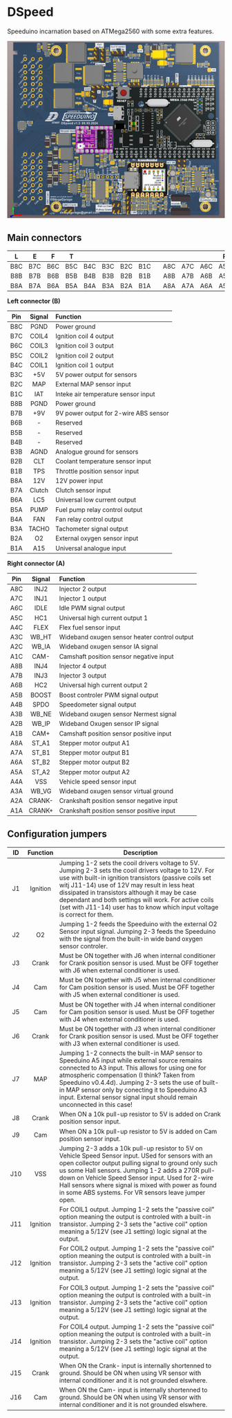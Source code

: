 # DSpeed
Speeduino incarnation based on ATMega2560 with some extra features.

![DSpeed v1.3 render](Pictures/DStage_DSpeed_v1.3_render.png)

## Main connectors

| L | E | F | T |   |   |   |   |   |   |   |   | R | I | G | H | T |
| :---: | :---: | :---: | :---: | :---: | :---: | :---: | :---: | :---: | :---: | :---: | :---: | :---: | :---: | :---: | :---: | :---: |
| B8C | B7C | B6C | B5C | B4C | B3C | B2C | B1C |   | A8C | A7C | A6C | A5C | A4C | A3C | A2C | A1C |
| B8B | B7B | B6B | B5B | B4B | B3B | B2B | B1B |   | A8B | A7B | A6B | A5B | A4B | A3B | A2B | A1B |
| B8A | B7A | B6A | B5A | B4A | B3A | B2A | B1A |   | A8A | A7A | A6A | A5A | A4A | A3A | A2A | A1A |


**Left connector (B)**

| Pin | Signal | Function |
| :---: | :---: | :--- |
| B8C | PGND | Power ground |
| B7C | COIL4 | Ignition coil 4 output |
| B6C | COIL3 | Ignition coil 3 output |
| B5C | COIL2 | Ignition coil 2 output |
| B4C | COIL1 | Ignition coil 1 output |
| B3C | +5V | 5V power output for sensors |
| B2C | MAP | External MAP sensor input |
| B1C | IAT | Inteke air temperature sensor input |
| B8B | PGND | Power ground |
| B7B | +9V | 9V power output for 2-wire ABS sensor |
| B6B | - | Reserved |
| B5B | - | Reserved |
| B4B | - | Reserved |
| B3B | AGND | Analogue ground for sensors |
| B2B | CLT | Coolant temperature sensor input |
| B1B | TPS | Throttle position sensor input |
| B8A | 12V | 12V power input |
| B7A | Clutch | Clutch sensor input |
| B6A | LC5 | Universal low current output |
| B5A | PUMP | Fuel pump relay control output |
| B4A | FAN | Fan relay control output |
| B3A | TACHO | Tachometer signal output |
| B2A | O2 | External oxygen sensor input |
| B1A | A15 | Universal analogue input |

**Right connector (A)**

| Pin | Signal | Function |
| :---: | :---: | :--- |
| A8C | INJ2 | Injector 2 output |
| A7C | INJ1 | Injector 1 output |
| A6C | IDLE | Idle PWM signal output |
| A5C | HC1 | Universal high current output 1 |
| A4C | FLEX | Flex fuel sensor input |
| A3C | WB_HT | Wideband oxugen sensor heater control output |
| A2C | WB_IA |  Wideband oxugen sensor IA signal |
| A1C | CAM- | Camshaft position sensor negative input |
| A8B | INJ4 | Injector 4 output |
| A7B | INJ3 | Injector 3 output |
| A6B | HC2 | Universal high current output 2 |
| A5B | BOOST | Boost controler PWM signal output |
| A4B | SPDO | Speedometer signal output |
| A3B | WB_NE | Wideband oxugen sensor Nermest signal |
| A2B | WB_IP | Wideband Oxugen sensor IP signal |
| A1B | CAM+ | Camshaft position sensor positive input |
| A8A | ST_A1 | Stepper motor output A1 |
| A7A | ST_B1 | Stepper motor output B1 |
| A6A | ST_B2 | Stepper motor output B2 |
| A5A | ST_A2 | Stepper motor output A2 |
| A4A | VSS | Vehicle speed sensor input |
| A3A | WB_VG | Wideband oxugen sensor virtual ground |
| A2A | CRANK- | Crankshaft position sensor negative input |
| A1A | CRANK+ | Crankshaft position sensor positive input |


## Configuration jumpers

| ID | Function | Description |
| :---: | :---: | --- |
| J1 | Ignition | Jumping 1-2 sets the cooil drivers voltage to 5V. Jumping 2-3 sets the cooil drivers voltage to 12V. For use with built-in ignition transistors (passive coils set witj J11-14) use of 12V may result in less heat dissipated in transistors although it may be case dependant and both settings will work. For active coils (set with J11-14) user has to know which input voltage is correct for them. |
| J2 | O2    | Jumping 1-2 feeds the Speeduino with the external O2 Sensor input signal. Jumping 2-3 feeds the Speeduino with the signal from the built-in wide band oxygen sensor controler. |
| J3 | Crank | Must be ON together with J6 when internal conditioner for Crank position sensor is used. Must be OFF together with J6 when external conditioner is used. |
| J4 | Cam   | Must be ON together with J5 when internal conditioner for Cam position sensor is used. Must be OFF together with J5 when external conditioner is used. |
| J5 | Cam   | Must be ON together with J4 when internal conditioner for Cam position sensor is used. Must be OFF together with J4 when external conditioner is used. | 
| J6 | Crank | Must be ON together with J3 when internal conditioner for Crank position sensor is used. Must be OFF together with J3 when external conditioner is used. |
| J7 | MAP   | Jumping 1-2 connects the built-in MAP sensor to Speeduino A5 input while external source remains connected to A3 input. This allows for using one for atmospheric compensation (I think? Taken from Speeduino v0.4.4d). Jumping 2-3 sets the use of built-in MAP sensor only by conecting it to Speeduino A3 input. External sensor signal input should remain unconnected in this case!    |
| J8 | Crank | When ON a 10k pull-up resistor to 5V is added on Crank position sensor input. |
| J9 | Cam   | When ON a 10k pull-up resistor to 5V is added on Cam position sensor input. |
| J10 | VSS  | Jumping 2-3 adds a 10k pull-up resistor to 5V on Vehicle Speed Sensor input. USed for sensors with an open collector output pulling signal to ground only such us some Hall sensors. Jumping 1-2 adds a 270R pull-down on Vehicle Speed Sensor input. Used for 2-wire Hall sensors where signal is mixed with power as found in some ABS systems. For VR sensors leave jumper open. |
| J11 | Ignition | For COIL1 output. Jumping 1-2 sets the "passive coil" option meaning the output is controled with a built-in transistor. Jumping 2-3 sets the "active coil" option meaning a 5/12V (see J1 setting) logic signal at the output. |
| J12 | Ignition | For COIL2 output. Jumping 1-2 sets the "passive coil" option meaning the output is controled with a built-in transistor. Jumping 2-3 sets the "active coil" option meaning a 5/12V (see J1 setting) logic signal at the output. |
| J13 | Ignition | For COIL3 output. Jumping 1-2 sets the "passive coil" option meaning the output is controled with a built-in transistor. Jumping 2-3 sets the "active coil" option meaning a 5/12V (see J1 setting) logic signal at the output. |
| J14 | Ignition | For COIL4 output. Jumping 1-2 sets the "passive coil" option meaning the output is controled with a built-in transistor. Jumping 2-3 sets the "active coil" option meaning a 5/12V (see J1 setting) logic signal at the output. |
| J15 | Crank  | When ON the Crank- input is internally shortenned to ground. Should be ON when using VR sensor with internal conditioner and it is not grounded elswhere. |
| J16 | Cam    | When ON the Cam- input is internally shortenned to ground. Should be ON when using VR sensor with internal conditioner and it is not grounded elswhere. |

